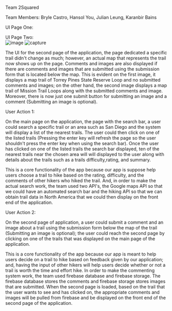 Team 2Squared

Team Members: Bryle Castro, Hansol You, Julian Leung, Karanbir Bains

UI Page One:


UI Page Two:  
![image](https://user-images.githubusercontent.com/7214905/40106495-d02371da-58aa-11e8-913b-fe1624918715.png)
![capture](https://user-images.githubusercontent.com/7214905/40106704-4b1c894e-58ab-11e8-92ed-536fb042b69b.PNG)

The UI for the second page of the application, the page dedicated a specific trail didn't change as much; however, an actual map that represents the trail now shows up on the page. Comments and images are also displayed if there are comments and images that are submitted using the submission form that is located below the map. This is evident on the first image, it displays a map trail of Torrey Pines State Reserve Loop and no submitted comments and images; on the other hand, the second image  displays a map trail of Mission Trail Loops along with the submitted comments and image. Moreover, there is now just one submit button for submitting an image and a comment (Submitting an image is optional).

User Action 1: 

On the main page on the application, the page with the search bar, a user could search a specific trail or an area such as San Diego and the system will display a list of the nearest trails. The user could then click on one of the listed trails (Pressing the enter key will refresh the page so the user shouldn't press the enter key when using the search bar). Once the user has clicked on one of the listed trails the search bar displayed, ten of the nearest trails near the chosen area will will displayed to the user along with details about the trails such as a trails difficulty,rating, and summary.

This is a core functionality of the app because our app is suppose help users choose a trail to hike based on the rating, difficulty, and the comments of other hikers who hiked the trail. And, in order to make the actual search work, the team used two API's, the Google maps API so that we could have an automated search bar and the hiking API so that we can obtain trail data in North America that we could then display on the front end of the application. 

User Action 2: 

On the second page of application, a user could submit a comment and an image about a trail using the submission form below the map of the trail (Submitting an image is optional); the user could reach the second page by clicking on one of the trails that was displayed on the main page of the application. 
  
This is a core functionality of the app because our app is meant to help users decide on a trail to hike based on feedback given by our application; and, having the input of other hikers will help users decide whether or not a trail is worth the time and effort hike.
In order to make the commenting system work, the team used firebase database and firebase storage. The firebase database stores the comments and firebase storage stores images that are submitted. When the second page is loaded, based on the trail that the user wants
to see and has clicked on, the appropriate comments and images will be pulled from firebase and be displayed on the front end of the second page of the application.
  
